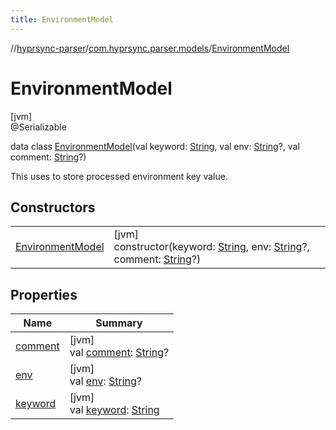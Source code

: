 ```yaml
---
title: EnvironmentModel
---
```

//[hyprsync-parser](../../../index.html)/[com.hyprsync.parser.models](../index.html)/[EnvironmentModel](index.html)



# EnvironmentModel



[jvm]\
@Serializable



data class [EnvironmentModel](index.html)(val keyword: [String](https://kotlinlang.org/api/core/kotlin-stdlib/kotlin/-string/index.html), val env: [String](https://kotlinlang.org/api/core/kotlin-stdlib/kotlin/-string/index.html)?, val comment: [String](https://kotlinlang.org/api/core/kotlin-stdlib/kotlin/-string/index.html)?)

This uses to store processed environment key value.



## Constructors


| | |
|---|---|
| [EnvironmentModel](-environment-model.html) | [jvm]<br>constructor(keyword: [String](https://kotlinlang.org/api/core/kotlin-stdlib/kotlin/-string/index.html), env: [String](https://kotlinlang.org/api/core/kotlin-stdlib/kotlin/-string/index.html)?, comment: [String](https://kotlinlang.org/api/core/kotlin-stdlib/kotlin/-string/index.html)?) |


## Properties


| Name | Summary |
|---|---|
| [comment](comment.html) | [jvm]<br>val [comment](comment.html): [String](https://kotlinlang.org/api/core/kotlin-stdlib/kotlin/-string/index.html)? |
| [env](env.html) | [jvm]<br>val [env](env.html): [String](https://kotlinlang.org/api/core/kotlin-stdlib/kotlin/-string/index.html)? |
| [keyword](keyword.html) | [jvm]<br>val [keyword](keyword.html): [String](https://kotlinlang.org/api/core/kotlin-stdlib/kotlin/-string/index.html) |
